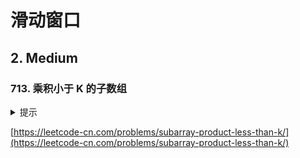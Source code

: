 # 滑动窗口

## 2. Medium

### 713. 乘积小于 K 的子数组

<details>
<summary>提示</summary>
1. 双指针法维护一个滑动窗口<br>
2. 计算连续子数组的个数的公式为right-left+1<br>  
3. 因为每个新子数组就是最初的元素nums[left]不断增加后面的元素nums[left+1]直到nums[right]相当于所有元素的个数<br>  
</details>

[https://leetcode-cn.com/problems/subarray-product-less-than-k/](https://leetcode-cn.com/problems/subarray-product-less-than-k/)